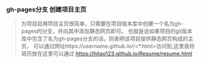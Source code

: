 ### gh-pages分支 创建项目主页

>为项目启用项目主页很简单，只需要在项目版本库中创建一个名为gh-pages的分支，并向其中添加静态网页即可。
也就是说如果项目的git版本库中包含了名为gh-pages分支的话，则表明该项目提供静态网页构成的主页，
可以通过网址https://username.github.io/<project-name>/<*.html>访问到,这里我将简历放在这里可以通过
https://hitao123.github.io/Resume/resume.html

